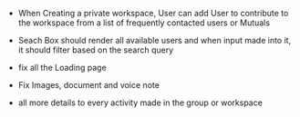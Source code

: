 - When Creating a private workspace, User can add User to contribute to the workspace from a list of frequently contacted users or Mutuals

- Seach Box should render all available users and when input made into it, it should filter based on the search query

- fix all the Loading page

- Fix Images, document and voice note

- all more details to every activity made in the group or workspace
